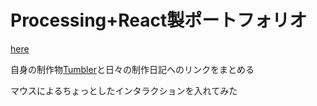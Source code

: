 # Processing+React製ポートフォリオ

[here](https://musing-morse-c14c09.netlify.app/)

自身の制作物[Tumbler](https://github.com/facebook/create-react-app)と日々の制作日記へのリンクをまとめる

マウスによるちょっとしたインタラクションを入れてみた

